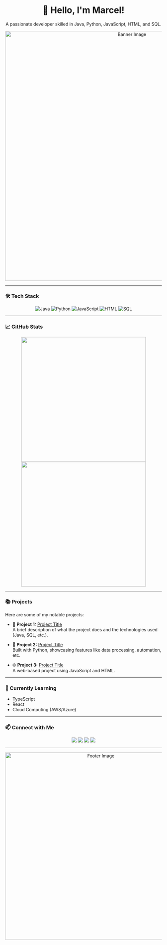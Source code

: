 <h1 align="center">👋 Hello, I'm Marcel!</h1>
<p align="center">
  A passionate developer skilled in Java, Python, JavaScript, HTML, and SQL.
</p>

<p align="center">
  <img src="https://github.com/yourusername/yourusername/assets/banner.png" alt="Banner Image" width="800px">
</p>

---

### 🛠️ **Tech Stack**
<p align="center">
  <img src="https://img.shields.io/badge/Java-ED8B00?style=for-the-badge&logo=java&logoColor=white" alt="Java">
  <img src="https://img.shields.io/badge/Python-3776AB?style=for-the-badge&logo=python&logoColor=white" alt="Python">
  <img src="https://img.shields.io/badge/JavaScript-F7DF1E?style=for-the-badge&logo=javascript&logoColor=black" alt="JavaScript">
  <img src="https://img.shields.io/badge/HTML5-E34F26?style=for-the-badge&logo=html5&logoColor=white" alt="HTML">
  <img src="https://img.shields.io/badge/SQL-4479A1?style=for-the-badge&logo=postgresql&logoColor=white" alt="SQL">
</p>

---

### 📈 **GitHub Stats**
<div align="center">
  <img src="https://github-readme-stats.vercel.app/api?username=yourusername&show_icons=true&theme=radical" width="400px">
  <img src="https://github-readme-streak-stats.herokuapp.com/?user=yourusername&theme=radical" width="400px">
</div>

---

### 📚 **Projects**
Here are some of my notable projects:

- 📝 **Project 1:** [Project Title](https://github.com/yourusername/project1)  
  A brief description of what the project does and the technologies used (Java, SQL, etc.).

- 🐍 **Project 2:** [Project Title](https://github.com/yourusername/project2)  
  Built with Python, showcasing features like data processing, automation, etc.

- 🌐 **Project 3:** [Project Title](https://github.com/yourusername/project3)  
  A web-based project using JavaScript and HTML.

---

### 🌱 **Currently Learning**
- TypeScript
- React
- Cloud Computing (AWS/Azure)

---

### 📫 **Connect with Me**
<p align="center">
  <a href="mailto:your.email@example.com"><img src="https://img.shields.io/badge/Email-D14836?style=for-the-badge&logo=gmail&logoColor=white"></a>
  <a href="https://www.linkedin.com/in/yourusername/"><img src="https://img.shields.io/badge/LinkedIn-0A66C2?style=for-the-badge&logo=linkedin&logoColor=white"></a>
  <a href="https://twitter.com/yourusername"><img src="https://img.shields.io/badge/Twitter-1DA1F2?style=for-the-badge&logo=twitter&logoColor=white"></a>
  <a href="https://github.com/yourusername"><img src="https://img.shields.io/badge/GitHub-181717?style=for-the-badge&logo=github&logoColor=white"></a>
</p>

---

<p align="center">
  <img src="https://github.com/yourusername/yourusername/assets/footer.png" alt="Footer Image" width="600px">
</p>


